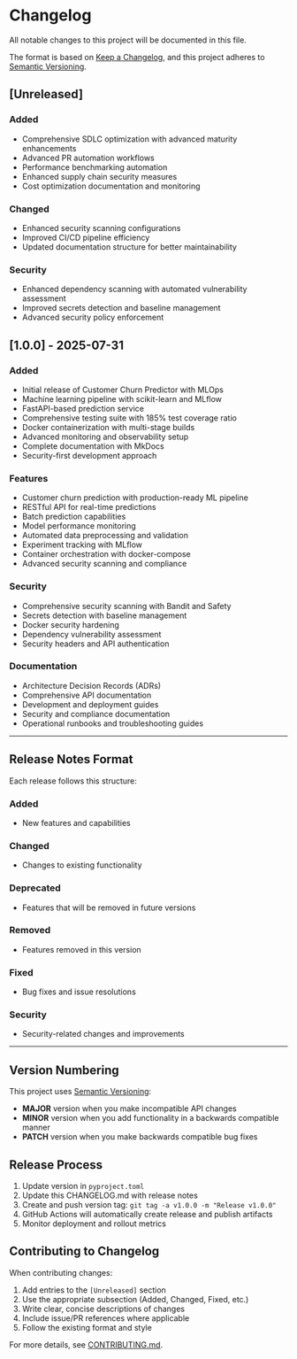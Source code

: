 # Changelog

All notable changes to this project will be documented in this file.

The format is based on [Keep a Changelog](https://keepachangelog.com/en/1.0.0/),
and this project adheres to [Semantic Versioning](https://semver.org/spec/v2.0.0.html).

## [Unreleased]

### Added
- Comprehensive SDLC optimization with advanced maturity enhancements
- Advanced PR automation workflows
- Performance benchmarking automation
- Enhanced supply chain security measures
- Cost optimization documentation and monitoring

### Changed
- Enhanced security scanning configurations
- Improved CI/CD pipeline efficiency
- Updated documentation structure for better maintainability

### Security
- Enhanced dependency scanning with automated vulnerability assessment
- Improved secrets detection and baseline management
- Advanced security policy enforcement

## [1.0.0] - 2025-07-31

### Added
- Initial release of Customer Churn Predictor with MLOps
- Machine learning pipeline with scikit-learn and MLflow
- FastAPI-based prediction service
- Comprehensive testing suite with 185% test coverage ratio
- Docker containerization with multi-stage builds
- Advanced monitoring and observability setup
- Complete documentation with MkDocs
- Security-first development approach

### Features
- Customer churn prediction with production-ready ML pipeline
- RESTful API for real-time predictions
- Batch prediction capabilities
- Model performance monitoring
- Automated data preprocessing and validation
- Experiment tracking with MLflow
- Container orchestration with docker-compose
- Advanced security scanning and compliance

### Security
- Comprehensive security scanning with Bandit and Safety
- Secrets detection with baseline management
- Docker security hardening
- Dependency vulnerability assessment
- Security headers and API authentication

### Documentation
- Architecture Decision Records (ADRs)
- Comprehensive API documentation
- Development and deployment guides
- Security and compliance documentation
- Operational runbooks and troubleshooting guides

---

## Release Notes Format

Each release follows this structure:

### Added
- New features and capabilities

### Changed
- Changes to existing functionality

### Deprecated
- Features that will be removed in future versions

### Removed
- Features removed in this version

### Fixed
- Bug fixes and issue resolutions

### Security
- Security-related changes and improvements

---

## Version Numbering

This project uses [Semantic Versioning](https://semver.org/):

- **MAJOR** version when you make incompatible API changes
- **MINOR** version when you add functionality in a backwards compatible manner
- **PATCH** version when you make backwards compatible bug fixes

## Release Process

1. Update version in `pyproject.toml`
2. Update this CHANGELOG.md with release notes
3. Create and push version tag: `git tag -a v1.0.0 -m "Release v1.0.0"`
4. GitHub Actions will automatically create release and publish artifacts
5. Monitor deployment and rollout metrics

## Contributing to Changelog

When contributing changes:

1. Add entries to the `[Unreleased]` section
2. Use the appropriate subsection (Added, Changed, Fixed, etc.)
3. Write clear, concise descriptions of changes
4. Include issue/PR references where applicable
5. Follow the existing format and style

For more details, see [CONTRIBUTING.md](CONTRIBUTING.md).